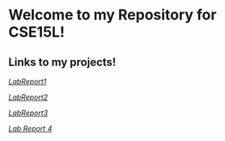 # Welcome to my Repository for CSE15L!
## Links to my projects!
*[LabReport1](lab-report-1-week-2.html)*

*[LabReport2](lab-report-2-week-4.html)*

*[LabReport3](lab-report-3-week-6.html)*

*[Lab Report 4](lab-report-4-week-8.html)*